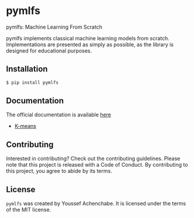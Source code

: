 # pymlfs

pymlfs: Machine Learning From Scratch

pymlfs implements classical machine learning models from scratch. Implementations are presented as simply as possible, as the library is designed for educational purposes. 

## Installation

```bash
$ pip install pymlfs
```

## Documentation

The official documentation is available [here](https://pymlfs.readthedocs.io/en/latest/)

- [K-means](https://pymlfs.readthedocs.io/en/latest/autoapi/pymlfs/kmeans/index.html)

## Contributing

Interested in contributing? Check out the contributing guidelines. Please note that this project is released with a Code of Conduct. By contributing to this project, you agree to abide by its terms.

## License

`pymlfs` was created by Youssef Achenchabe. It is licensed under the terms of the MIT license.